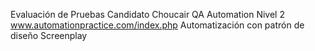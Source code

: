 Evaluación de Pruebas Candidato Choucair QA Automation Nivel 2
www.automationpractice.com/index.php
Automatización con patrón de diseño Screenplay
